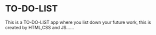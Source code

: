 # TO-DO-LIST
This is a TO-DO-LIST app where you list down your future work, this is created by HTML,CSS and JS......
